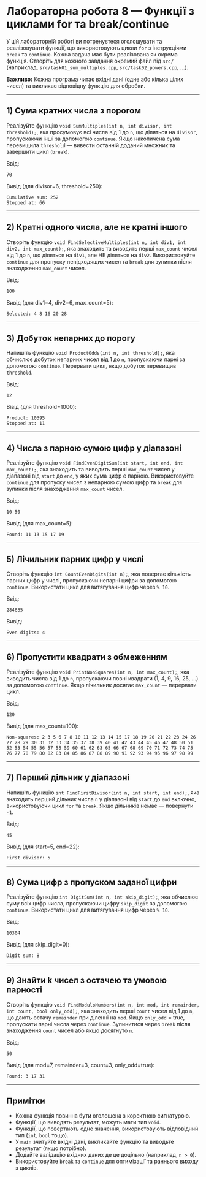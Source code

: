 # Лабораторна робота 8 — Функції з циклами for та break/continue

У цій лабораторній роботі ви потренуєтеся оголошувати та реалізовувати функції, що використовують цикли `for` з інструкціями `break` та `continue`. Кожна задача має бути реалізована як окрема функція. Створіть для кожного завдання окремий файл під `src/` (наприклад, `src/task01_sum_multiples.cpp`, `src/task02_powers.cpp`, ...).

**Важливо:** Кожна програма читає вхідні дані (одне або кілька цілих чисел) та викликає відповідну функцію для обробки.

---

## 1) Сума кратних числа з порогом
Реалізуйте функцію `void SumMultiples(int n, int divisor, int threshold);`, яка просумовує всі числа від 1 до `n`, що діляться на `divisor`, пропускаючи інші за допомогою `continue`. Якщо накопичена сума перевищила `threshold` — вивести останній доданий множник та завершити цикл (`break`).

Ввід:
```
70
```
Вивід (для divisor=6, threshold=250):
```
Cumulative sum: 252
Stopped at: 66
```

---

## 2) Кратні одного числа, але не кратні іншого
Створіть функцію `void FindSelectiveMultiples(int n, int div1, int div2, int max_count);`, яка знаходить та виводить перші `max_count` чисел від 1 до `n`, що діляться на `div1`, але НЕ діляться на `div2`. Використовуйте `continue` для пропуску непідходящих чисел та `break` для зупинки після знаходження `max_count` чисел.

Ввід:
```
100
```
Вивід (для div1=4, div2=6, max_count=5):
```
Selected: 4 8 16 20 28
```

---

## 3) Добуток непарних до порогу
Напишіть функцію `void ProductOdds(int n, int threshold);`, яка обчислює добуток непарних чисел від 1 до `n`, пропускаючи парні за допомогою `continue`. Перервати цикл, якщо добуток перевищив `threshold`.

Ввід:
```
12
```
Вівід (для threshold=1000):
```
Product: 10395
Stopped at: 11
```

---

## 4) Числа з парною сумою цифр у діапазоні
Реалізуйте функцію `void FindEvenDigitSum(int start, int end, int max_count);`, яка знаходить та виводить перші `max_count` чисел у діапазоні від `start` до `end`, у яких сума цифр є парною. Використовуйте `continue` для пропуску чисел з непарною сумою цифр та `break` для зупинки після знаходження `max_count` чисел.

Ввід:
```
10 50
```
Вивід (для max_count=5):
```
Found: 11 13 15 17 19
```

---

## 5) Лічильник парних цифр у числі
Створіть функцію `int CountEvenDigits(int n);`, яка повертає кількість парних цифр у числі, пропускаючи непарні цифри за допомогою `continue`. Використати цикл для витягування цифр через `% 10`.

Ввід:
```
284635
```
Вивід:
```
Even digits: 4
```

---

## 6) Пропустити квадрати з обмеженням
Реалізуйте функцію `void PrintNonSquares(int n, int max_count);`, яка виводить числа від 1 до `n`, пропускаючи повні квадрати (1, 4, 9, 16, 25, ...) за допомогою `continue`. Якщо лічильник досягає `max_count` — перервати цикл.

Ввід:
```
120
```
Вивід (для max_count=100):
```
Non-squares: 2 3 5 6 7 8 10 11 12 13 14 15 17 18 19 20 21 22 23 24 26 27 28 29 30 31 32 33 34 35 37 38 39 40 41 42 43 44 45 46 47 48 50 51 52 53 54 55 56 57 58 59 60 61 62 63 65 66 67 68 69 70 71 72 73 74 75 76 77 78 79 80 82 83 84 85 86 87 88 89 90 91 92 93 94 95 96 97 98 99
```

---

## 7) Перший дільник у діапазоні
Напишіть функцію `int FindFirstDivisor(int n, int start, int end);`, яка знаходить перший дільник числа `n` у діапазоні від `start` до `end` включно, використовуючи цикл `for` та `break`. Якщо дільників немає — повернути `-1`.

Ввід:
```
45
```
Вивід (для start=5, end=22):
```
First divisor: 5
```

---

## 8) Сума цифр з пропуском заданої цифри
Реалізуйте функцію `int DigitSum(int n, int skip_digit);`, яка обчислює суму всіх цифр числа, пропускаючи цифру `skip_digit` за допомогою `continue`. Використати цикл для витягування цифр через `% 10`.

Ввід:
```
10304
```
Вивід (для skip_digit=0):
```
Digit sum: 8
```

---

## 9) Знайти k чисел з остачею та умовою парності
Створіть функцію `void FindModuloNumbers(int n, int mod, int remainder, int count, bool only_odd);`, яка знаходить перші `count` чисел від 1 до `n`, що дають остачу `remainder` при діленні на `mod`. Якщо `only_odd` = true, пропускати парні числа через `continue`. Зупинитися через `break` після знаходження `count` чисел або якщо досягнуто `n`.

Ввід:
```
50
```
Вивід (для mod=7, remainder=3, count=3, only_odd=true):
```
Found: 3 17 31
```

---

## Примітки

- Кожна функція повинна бути оголошена з коректною сигнатурою.
- Функції, що виводять результат, можуть мати тип `void`.
- Функції, що повертають одне значення, використовують відповідний тип (`int`, `bool` тощо).
- У `main` зчитуйте вхідні дані, викликайте функцію та виводьте результат (якщо потрібно).
- Додайте валідацію вхідних даних де це доцільно (наприклад, `n > 0`).
- Використовуйте `break` та `continue` для оптимізації та раннього виходу з циклів.
